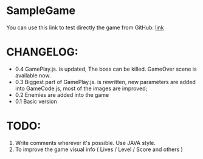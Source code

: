 SampleGame
==========


<p>
You can use this link to test directly the game from GitHub:
<a href="http://htmlpreview.github.io/?https://github.com/SoftUni-TeamWork/SampleGame/blob/master/index.html" target="_blank"> link </a>
</p>


CHANGELOG:
=========
<p>
<ul>
<li>0.4 GamePlay.js. is updated, The boss can be killed. GameOver scene is available now.</li>
<li>0.3 Biggest part of GamePlay.js. is rewritten, new parameters are added into GameCode.js, most of the images are improved;</li>
<li>0.2 Enemies are added into the game</li>
<li>0.1 Basic version</li>
</ul>
</p>




TODO:
=========
<p>
<ol>
<li>Write comments wherever it's possible. Use JAVA style.</li>
<li>To improve the game visual info ( Lives / Level / Score and others )</li>
</ol>
</p>
